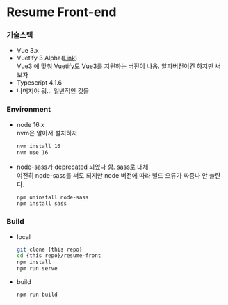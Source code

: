 # Resume Front-end

### 기술스택
- Vue 3.x
- Vuetify 3 Alpha([Link](https://next.vuetifyjs.com/en/getting-started/installation))  
  Vue3 에 맞춰 Vuetify도 Vue3를 지원하는 버전이 나옴. 알파버전이긴 하지만 써보자
- Typescript 4.1.6
- 나머지야 뭐... 일반적인 것들

### Environment
- node 16.x  
  nvm은 알아서 설치하자
  ```bash
  nvm install 16
  nvm use 16
  ```
- node-sass가 deprecated 되었다 함. sass로 대체  
  여전히 node-sass를 써도 되지만 node 버전에 따라 빌드 오류가 짜증나 안 쓸란다.
  ```bash
  npm uninstall node-sass
  npm install sass
  ```

### Build
- local  
  ```bash
  git clone {this repo}
  cd {this repo}/resume-front
  npm install
  npm run serve
  ```
- build  
  ```bash
  npm run build
  ```
